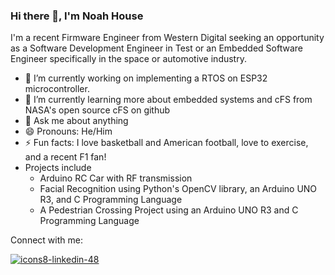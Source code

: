 ### Hi there 👋, I'm Noah House

<!--
**nhouse417/nhouse417** is a ✨ _special_ ✨ repository because its `README.md` (this file) appears on your GitHub profile.

Here are some ideas to get you started:
-->

I'm a recent Firmware Engineer from Western Digital seeking an opportunity as a Software Development Engineer in Test or an Embedded Software Engineer specifically in the space or automotive industry. 

- 🔭 I’m currently working on implementing a RTOS on ESP32 microcontroller.
- 🌱 I’m currently learning more about embedded systems and cFS from NASA's open source cFS on github
- 💬 Ask me about anything 
- 😄 Pronouns: He/Him
- ⚡ Fun facts: I love basketball and American football, love to exercise, and a recent F1 fan! 
- Projects include 
  - Arduino RC Car with RF transmission
  - Facial Recognition using Python's OpenCV library, an Arduino UNO R3, and C Programming Language
  - A Pedestrian Crossing Project using an Arduino UNO R3 and C Programming Language

Connect with me:

[![icons8-linkedin-48](https://user-images.githubusercontent.com/101434319/158509001-40bd2d19-2d4c-4405-ac4e-d02fc7ab5e88.png)][1]


[1]: https://www.linkedin.com/in/noah-house/
